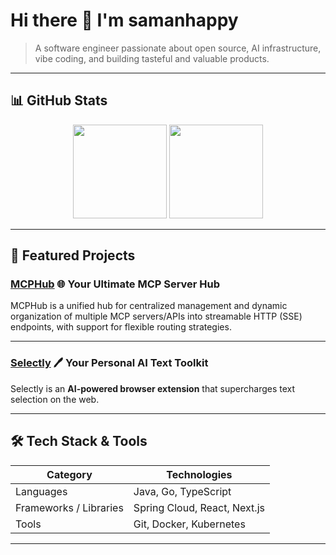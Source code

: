 # Hi there 👋 I'm **samanhappy**

> A software engineer passionate about open source, AI infrastructure, vibe coding, and building tasteful and valuable products.

---

## 📊 GitHub Stats

<div align="center">
  <img src="https://github-readme-stats.vercel.app/api?username=samanhappy&show_icons=true&theme=default&hide_border=true" height="150" />
  <img src="https://github-readme-stats.vercel.app/api/top-langs/?username=samanhappy&layout=compact&theme=default&hide_border=true" height="150" />
</div>

---

## 🚀 Featured Projects

### [MCPHub](https://www.mcphubx.com/)  🌐 **Your Ultimate MCP Server Hub**  

MCPHub is a unified hub for centralized management and dynamic organization of multiple MCP servers/APIs into streamable HTTP (SSE) endpoints, with support for flexible routing strategies.

---

### [Selectly](https://www.selectly.app/)  🖊️ **Your Personal AI Text Toolkit**  

Selectly is an **AI-powered browser extension** that supercharges text selection on the web.  

---

## 🛠 Tech Stack & Tools

| Category | Technologies |
|---|---|
| Languages | Java, Go, TypeScript |
| Frameworks / Libraries | Spring Cloud, React, Next.js |
| Tools | Git, Docker, Kubernetes |

---

